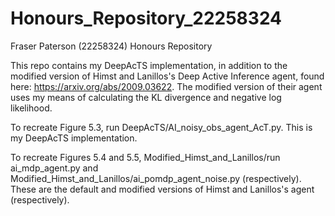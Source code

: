 # Honours_Repository_22258324
Fraser Paterson (22258324) Honours Repository

This repo contains my DeepAcTS implementation, in addition to the modified version of Himst and Lanillos's Deep Active Inference agent, found here: https://arxiv.org/abs/2009.03622. The modified version of their agent uses my means of calculating the KL divergence and negative log likelihood.

To recreate Figure 5.3, run DeepAcTS/AI_noisy_obs_agent_AcT.py. This is my DeepAcTS implementation. 

To recreate Figures 5.4 and 5.5, Modified_Himst_and_Lanillos/run ai_mdp_agent.py and Modified_Himst_and_Lanillos/ai_pomdp_agent_noise.py (respectively). These are the default and modified versions of Himst and Lanillos's agent (respectively).


